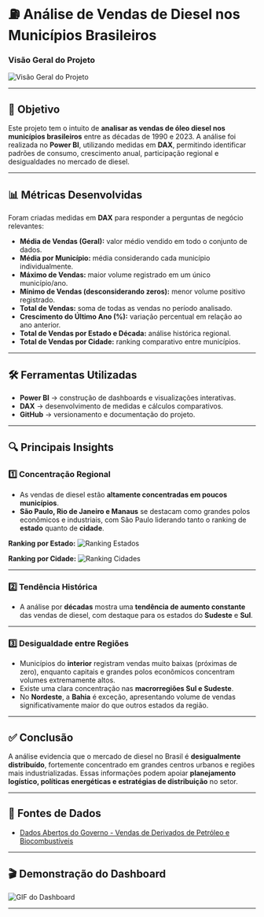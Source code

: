 

# ⛽ Análise de Vendas de Diesel nos Municípios Brasileiros

### Visão Geral do Projeto

![Visão Geral do Projeto](Prints_do_Projeto/image.png)

---

## 📌 Objetivo

Este projeto tem o intuito de **analisar as vendas de óleo diesel nos municípios brasileiros** entre as décadas de 1990 e 2023.
A análise foi realizada no **Power BI**, utilizando medidas em **DAX**, permitindo identificar padrões de consumo, crescimento anual, participação regional e desigualdades no mercado de diesel.

---

## 📊 Métricas Desenvolvidas

Foram criadas medidas em **DAX** para responder a perguntas de negócio relevantes:

* **Média de Vendas (Geral):** valor médio vendido em todo o conjunto de dados.
* **Média por Município:** média considerando cada município individualmente.
* **Máximo de Vendas:** maior volume registrado em um único município/ano.
* **Mínimo de Vendas (desconsiderando zeros):** menor volume positivo registrado.
* **Total de Vendas:** soma de todas as vendas no período analisado.
* **Crescimento do Último Ano (%):** variação percentual em relação ao ano anterior.
* **Total de Vendas por Estado e Década:** análise histórica regional.
* **Total de Vendas por Cidade:** ranking comparativo entre municípios.

---

## 🛠️ Ferramentas Utilizadas

* **Power BI** → construção de dashboards e visualizações interativas.
* **DAX** → desenvolvimento de medidas e cálculos comparativos.
* **GitHub** → versionamento e documentação do projeto.

---

## 🔍 Principais Insights

### 1️⃣ Concentração Regional

* As vendas de diesel estão **altamente concentradas em poucos municípios**.
* **São Paulo, Rio de Janeiro e Manaus** se destacam como grandes polos econômicos e industriais, com São Paulo liderando tanto o ranking de **estado** quanto de **cidade**.

**Ranking por Estado:**
![Ranking Estados](Prints_do_Projeto/image.png)

**Ranking por Cidade:**
![Ranking Cidades](Prints_do_Projeto/image-1.png)

---

### 2️⃣ Tendência Histórica

* A análise por **décadas** mostra uma **tendência de aumento constante** das vendas de diesel, com destaque para os estados do **Sudeste** e **Sul**.

---

### 3️⃣ Desigualdade entre Regiões

* Municípios do **interior** registram vendas muito baixas (próximas de zero), enquanto capitais e grandes polos econômicos concentram volumes extremamente altos.
* Existe uma clara concentração nas **macrorregiões Sul e Sudeste**.
* No **Nordeste**, a **Bahia** é exceção, apresentando volume de vendas significativamente maior do que outros estados da região.

---

## ✅ Conclusão

A análise evidencia que o mercado de diesel no Brasil é **desigualmente distribuído**, fortemente concentrado em grandes centros urbanos e regiões mais industrializadas.
Essas informações podem apoiar **planejamento logístico, políticas energéticas e estratégias de distribuição** no setor.

---

## 🔗 Fontes de Dados

* [Dados Abertos do Governo - Vendas de Derivados de Petróleo e Biocombustíveis](https://dados.gov.br/dados/conjuntos-dados/vendas-de-derivados-de-petroleo-e-biocombustiveis)

---

## 🎬 Demonstração do Dashboard

![GIF do Dashboard](Prints_do_Projeto/MeuvdeoSobreoDashboardFeitocomoClipchamp1-ezgif.com-video-to-gif-converter.gif)

---

